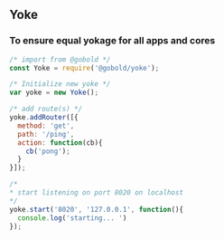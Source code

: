## Yoke
### To ensure equal yokage for all apps and cores

```javascript
/* import from @gobold */
const Yoke = require('@gobold/yoke');

/* Initialize new yoke */
var yoke = new Yoke();

/* add route(s) */
yoke.addRouter([{
  method: 'get',
  path: '/ping',
  action: function(cb){
    cb('pong');
  }
}]);

/*
* start listening on port 8020 on localhost
*/
yoke.start('8020', '127.0.0.1', function(){
  console.log('starting... ')
});
```